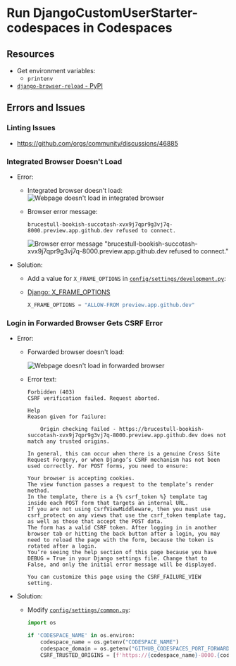 # Run DjangoCustomUserStarter-codespaces in Codespaces

## Resources

* Get environment variables:
  * `printenv`
* [`django-browser-reload` - PyPI](https://pypi.org/project/django-browser-reload/)

## Errors and Issues

### Linting Issues

* <https://github.com/orgs/community/discussions/46885>

### Integrated Browser Doesn't Load

* Error:

  * Integrated browser doesn't load:
      ![Webpage doesn't load in integrated browser](../local_things/images/browser_not_loading.png)
  * Browser error message:

      ```text
      brucestull-bookish-succotash-xvx9j7qpr9g3vj7q-8000.preview.app.github.dev refused to connect.
      ```

      ![Browser error message "brucestull-bookish-succotash-xvx9j7qpr9g3vj7q-8000.preview.app.github.dev refused to connect."](../local_things/images/refused_to_connect.png)

* Solution:

  * Add a value for `X_FRAME_OPTIONS` in [`config/settings/development.py`](../config/settings/development.py):
  * [Django: X_FRAME_OPTIONS](https://docs.djangoproject.com/en/4.1/ref/settings/#x-frame-options)

      ```python
      X_FRAME_OPTIONS = "ALLOW-FROM preview.app.github.dev"
      ```

### Login in Forwarded Browser Gets CSRF Error

* Error:

  * Forwarded browser doesn't load:
  
      ![Webpage doesn't load in forwarded browser](../local_things/images/csrf_error.png)
  
  * Error text:
  
      ```text
      Forbidden (403)
      CSRF verification failed. Request aborted.
      
      Help
      Reason given for failure:
      
          Origin checking failed - https://brucestull-bookish-succotash-xvx9j7qpr9g3vj7q-8000.preview.app.github.dev does not match any trusted origins.
          
      In general, this can occur when there is a genuine Cross Site Request Forgery, or when Django’s CSRF mechanism has not been used correctly. For POST forms, you need to ensure:
      
      Your browser is accepting cookies.
      The view function passes a request to the template’s render method.
      In the template, there is a {% csrf_token %} template tag inside each POST form that targets an internal URL.
      If you are not using CsrfViewMiddleware, then you must use csrf_protect on any views that use the csrf_token template tag, as well as those that accept the POST data.
      The form has a valid CSRF token. After logging in in another browser tab or hitting the back button after a login, you may need to reload the page with the form, because the token is rotated after a login.
      You’re seeing the help section of this page because you have DEBUG = True in your Django settings file. Change that to False, and only the initial error message will be displayed.
      
      You can customize this page using the CSRF_FAILURE_VIEW setting.
      ```
  
* Solution:
  * Modify [`config/settings/common.py`](../config/settings/common.py):

    ```python
    import os

    if 'CODESPACE_NAME' in os.environ:
        codespace_name = os.getenv("CODESPACE_NAME")
        codespace_domain = os.getenv("GITHUB_CODESPACES_PORT_FORWARDING_DOMAIN")
        CSRF_TRUSTED_ORIGINS = [f'https://{codespace_name}-8000.{codespace_domain}']
    ```

